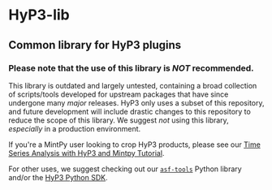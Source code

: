 # HyP3-lib

## Common library for HyP3 plugins

### Please note that the use of this library is **_NOT_** recommended. 

This library is outdated and largely untested, containing a broad collection of scripts/tools developed for upstream packages that have since undergone many *major* releases. HyP3 only uses a subset of this repository, and future development will include drastic changes to this repository to reduce the scope of this library. We suggest *not* using this library, *especially* in a production environment. 

If you're a MintPy user looking to crop HyP3 products, please see our [Time Series Analysis with HyP3 and Mintpy Tutorial](https://hyp3-docs.asf.alaska.edu/tutorials/mintpy).

For other uses, we suggest checking out our [`asf-tools`](https://github.com/ASFHyP3/asf-tools) Python library and/or the [HyP3 Python SDK](https://github.com/ASFHyP3/hyp3-sdk). 
